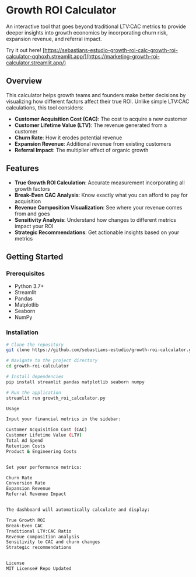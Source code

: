 # Growth ROI Calculator

An interactive tool that goes beyond traditional LTV:CAC metrics to provide deeper insights into growth economics by incorporating churn risk, expansion revenue, and referral impact.

Try it out here! 
[https://sebastians-estudio-growth-roi-calc-growth-roi-calculator-qqhoxh.streamlit.app/](https://marketing-growth-roi-calculator.streamlit.app/)

## Overview

This calculator helps growth teams and founders make better decisions by visualizing how different factors affect their true ROI. Unlike simple LTV:CAC calculations, this tool considers:

- **Customer Acquisition Cost (CAC)**: The cost to acquire a new customer
- **Customer Lifetime Value (LTV)**: The revenue generated from a customer
- **Churn Rate**: How it erodes potential revenue
- **Expansion Revenue**: Additional revenue from existing customers
- **Referral Impact**: The multiplier effect of organic growth

## Features

- **True Growth ROI Calculation**: Accurate measurement incorporating all growth factors
- **Break-Even CAC Analysis**: Know exactly what you can afford to pay for acquisition
- **Revenue Composition Visualization**: See where your revenue comes from and goes
- **Sensitivity Analysis**: Understand how changes to different metrics impact your ROI
- **Strategic Recommendations**: Get actionable insights based on your metrics

## Getting Started

### Prerequisites
- Python 3.7+
- Streamlit
- Pandas
- Matplotlib
- Seaborn
- NumPy

### Installation

```bash
# Clone the repository
git clone https://github.com/sebastians-estudio/growth-roi-calculator.git

# Navigate to the project directory
cd growth-roi-calculator

# Install dependencies
pip install streamlit pandas matplotlib seaborn numpy

# Run the application
streamlit run growth_roi_calculator.py

Usage

Input your financial metrics in the sidebar:

Customer Acquisition Cost (CAC)
Customer Lifetime Value (LTV)
Total Ad Spend
Retention Costs
Product & Engineering Costs


Set your performance metrics:

Churn Rate
Conversion Rate
Expansion Revenue
Referral Revenue Impact


The dashboard will automatically calculate and display:

True Growth ROI
Break-Even CAC
Traditional LTV:CAC Ratio
Revenue composition analysis
Sensitivity to CAC and churn changes
Strategic recommendations


License
MIT License# Repo Updated
